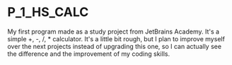 # P_1_HS_CALC
My first program made as a study project from JetBrains Academy. It's a simple +, -, /, * calculator.
It's a little bit rough, but I plan to improve myself over the next projects instead of upgrading this one,
so I can actually see the difference and the improvement of my coding skills.
